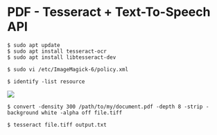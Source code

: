 # PDF - Tesseract + Text-To-Speech API  

```
$ sudo apt update
$ sudo apt install tesseract-ocr
$ sudo apt install libtesseract-dev
```  
```
$ sudo vi /etc/ImageMagick-6/policy.xml

$ identify -list resource
```  

<img src=https://github.com/RubensZimbres/Repo-2019/blob/master/Tesseract/Pics/tesseract.PNG>  

```
$ convert -density 300 /path/to/my/document.pdf -depth 8 -strip -background white -alpha off file.tiff

$ tesseract file.tiff output.txt
```  

